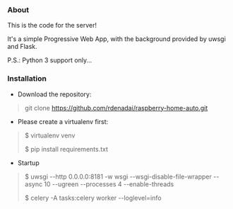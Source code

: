 ### About

This is the code for the server!

It's a simple Progressive Web App, with the background provided by uwsgi and Flask.

P.S.: Python 3 support only...

### Installation

- Download the repository:
> git clone https://github.com/rdenadai/raspberry-home-auto.git

- Please create a virtualenv first:
> $ virtualenv venv
>
> $ pip install requirements.txt

- Startup
> $ uwsgi --http 0.0.0.0:8181 -w wsgi --wsgi-disable-file-wrapper --async 10 --ugreen --processes 4 --enable-threads
>
> $ celery -A tasks:celery worker --loglevel=info
